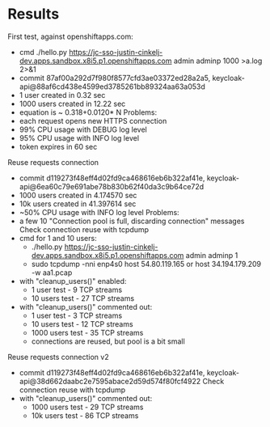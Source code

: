 # Results

First test, against openshiftapps.com:
- cmd ./hello.py https://jc-sso-justin-cinkelj-dev.apps.sandbox.x8i5.p1.openshiftapps.com admin adminp 1000 >a.log 2>&1
- commit 87af00a292d7f980f8577cfd3ae03372ed28a2a5, keycloak-api@88af6cd438e4599ed3785261bb89324aa63a053d
- 1 user created in 0.32 sec
- 1000 users created in 12.22 sec
- equation is ~ 0.318+0.0120* N
Problems:
- each request opens new HTTPS connection
- 99% CPU usage with DEBUG log level
- 95% CPU usage with INFO log level
- token expires in 60 sec

Reuse requests connection
- commit d119273f48eff4d02fd9ca468616eb6b322af41e, keycloak-api@6ea60c79e691abe78b830b62f40da3c9b64ce72d
- 1000 users created in 4.174570 sec
- 10k users created in 41.397614 sec
- ~50% CPU usage with INFO log level
Problems:
- a few 10 "Connection pool is full, discarding connection" messages
Check connection reuse with tcpdump
- cmd for 1 and 10 users:
  - ./hello.py https://jc-sso-justin-cinkelj-dev.apps.sandbox.x8i5.p1.openshiftapps.com admin adminp 1
  - sudo tcpdump -nni enp4s0 host 54.80.119.165 or host 34.194.179.209 -w aa1.pcap
- with "cleanup_users()" enabled:
  - 1 user test - 9 TCP streams
  - 10 users test - 27 TCP streams
- with "cleanup_users()" commented out:
  - 1 user test - 3 TCP streams
  - 10 users test - 12 TCP streams
  - 1000 users test - 35 TCP streams
  - connections are reused, but pool is a bit small

Reuse requests connection v2
- commit d119273f48eff4d02fd9ca468616eb6b322af41e, keycloak-api@38d662daabc2e7595abace2d59d574f80fcf4922
Check connection reuse with tcpdump
- with "cleanup_users()" commented out:
  - 1000 users test - 29 TCP streams
  - 10k users test - 86 TCP streams

